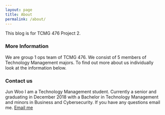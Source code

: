 ```yaml
---
layout: page
title: About
permalink: /about/
---
```


This blog is for TCMG 476 Project 2. 

### More Information

We are group 1 ops team of TCMG 476. We consist of 5 members of Technology Management majors. To find out more
about us individually look at the information below.

### Contact us

Jun Woo
I am a Technology Management student. Currently a senior and graduating in December 2018 with a Bachelor in Technology Management
and minors in Business and Cybersecurity. If you have any questions email me.
[Email me](mailto:jwoo6569@tamu.edu) 
